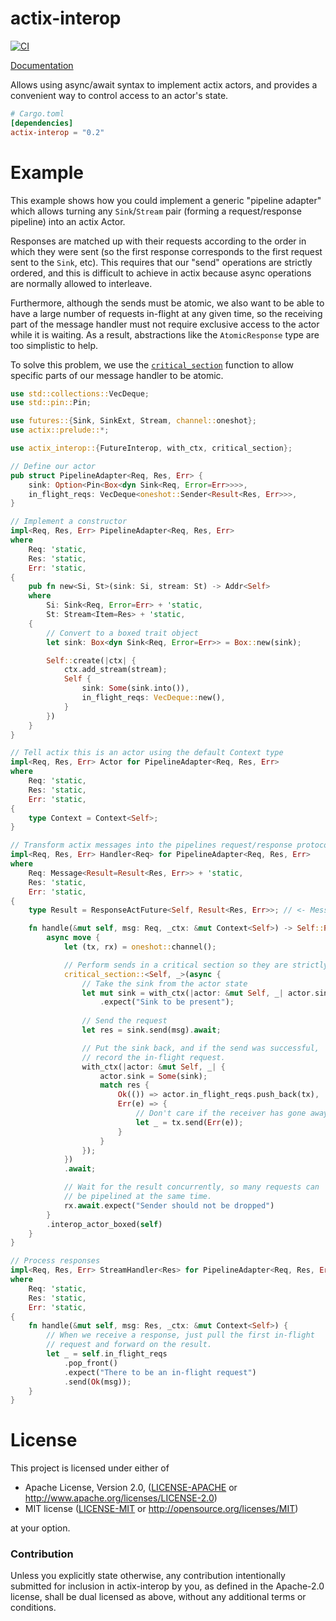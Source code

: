 # actix-interop
[![CI](https://github.com/Diggsey/actix-interop/workflows/CI/badge.svg)](https://github.com/Diggsey/actix-interop/actions)

[Documentation](https://docs.rs/actix-interop)

Allows using async/await syntax to implement actix actors, and provides a
convenient way to control access to an actor's state.

```toml
# Cargo.toml
[dependencies]
actix-interop = "0.2"
```

# Example

This example shows how you could implement a generic "pipeline adapter"
which allows turning any `Sink`/`Stream` pair (forming a request/response
pipeline) into an actix Actor.

Responses are matched up with their requests according to the order
in which they were sent (so the first response corresponds to the
first request sent to the `Sink`, etc). This requires that our "send"
operations are strictly ordered, and this is difficult to achieve
in actix because async operations are normally allowed to interleave.

Furthermore, although the sends must be atomic, we also want to be
able to have a large number of requests in-flight at any given time,
so the receiving part of the message handler must not require exclusive
access to the actor while it is waiting. As a result, abstractions
like the `AtomicResponse` type are too simplistic to help.

To solve this problem, we use the [`critical_section`](https://docs.rs/actix-interop/latest/actix_interop/fn.critical_section.html)
function to allow specific parts of our message handler to be  atomic.

```rust
use std::collections::VecDeque;
use std::pin::Pin;

use futures::{Sink, SinkExt, Stream, channel::oneshot};
use actix::prelude::*;

use actix_interop::{FutureInterop, with_ctx, critical_section};

// Define our actor
pub struct PipelineAdapter<Req, Res, Err> {
    sink: Option<Pin<Box<dyn Sink<Req, Error=Err>>>>,
    in_flight_reqs: VecDeque<oneshot::Sender<Result<Res, Err>>>,
}

// Implement a constructor
impl<Req, Res, Err> PipelineAdapter<Req, Res, Err>
where
    Req: 'static,
    Res: 'static,
    Err: 'static,
{
    pub fn new<Si, St>(sink: Si, stream: St) -> Addr<Self>
    where
        Si: Sink<Req, Error=Err> + 'static,
        St: Stream<Item=Res> + 'static,
    {
        // Convert to a boxed trait object
        let sink: Box<dyn Sink<Req, Error=Err>> = Box::new(sink);

        Self::create(|ctx| {
            ctx.add_stream(stream);
            Self {
                sink: Some(sink.into()),
                in_flight_reqs: VecDeque::new(),
            }
        })
    }
}

// Tell actix this is an actor using the default Context type
impl<Req, Res, Err> Actor for PipelineAdapter<Req, Res, Err>
where
    Req: 'static,
    Res: 'static,
    Err: 'static,
{
    type Context = Context<Self>;
}

// Transform actix messages into the pipelines request/response protocol
impl<Req, Res, Err> Handler<Req> for PipelineAdapter<Req, Res, Err>
where
    Req: Message<Result=Result<Res, Err>> + 'static,
    Res: 'static,
    Err: 'static,
{
    type Result = ResponseActFuture<Self, Result<Res, Err>>; // <- Message response type

    fn handle(&mut self, msg: Req, _ctx: &mut Context<Self>) -> Self::Result {
        async move {
            let (tx, rx) = oneshot::channel();

            // Perform sends in a critical section so they are strictly ordered
            critical_section::<Self, _>(async {
                // Take the sink from the actor state
                let mut sink = with_ctx(|actor: &mut Self, _| actor.sink.take())
                    .expect("Sink to be present");
                
                // Send the request
                let res = sink.send(msg).await;

                // Put the sink back, and if the send was successful,
                // record the in-flight request.
                with_ctx(|actor: &mut Self, _| {
                    actor.sink = Some(sink);
                    match res {
                        Ok(()) => actor.in_flight_reqs.push_back(tx),
                        Err(e) => {
                            // Don't care if the receiver has gone away
                            let _ = tx.send(Err(e));
                        }
                    }
                });
            })
            .await;

            // Wait for the result concurrently, so many requests can
            // be pipelined at the same time.
            rx.await.expect("Sender should not be dropped")
        }
        .interop_actor_boxed(self)
    }
}

// Process responses
impl<Req, Res, Err> StreamHandler<Res> for PipelineAdapter<Req, Res, Err>
where
    Req: 'static,
    Res: 'static,
    Err: 'static,
{
    fn handle(&mut self, msg: Res, _ctx: &mut Context<Self>) {
        // When we receive a response, just pull the first in-flight
        // request and forward on the result.
        let _ = self.in_flight_reqs
            .pop_front()
            .expect("There to be an in-flight request")
            .send(Ok(msg));
    }
}
```

# License

This project is licensed under either of

 * Apache License, Version 2.0, ([LICENSE-APACHE](LICENSE-APACHE) or
   http://www.apache.org/licenses/LICENSE-2.0)
 * MIT license ([LICENSE-MIT](LICENSE-MIT) or
   http://opensource.org/licenses/MIT)

at your option.

### Contribution

Unless you explicitly state otherwise, any contribution intentionally submitted
for inclusion in actix-interop by you, as defined in the Apache-2.0 license, shall be
dual licensed as above, without any additional terms or conditions.
